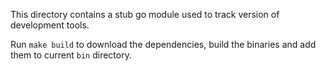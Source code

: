 This directory contains a stub go module used to track version of development
tools.

Run `make build` to download the dependencies, build the binaries and add
them to current `bin` directory.
